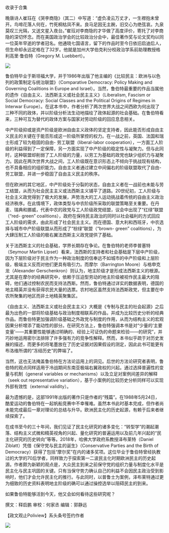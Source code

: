 

收录于合集

晚唐诗人崔珏在《哭李商隐》（其二）中写道：“虚负凌云万丈才，一生襟抱未曾开。鸟啼花落人何在，竹死桐枯凤不来。良马足因无主踠，旧交心为绝弦哀。九泉莫叹三光隔，又送文星入夜台。”崔珏对李商隐的才华做了高度评价，寄托了对李商隐的深切怀念。而在美国政治学会的比较政治分会中，最佳著作奖与论文奖均以同一位英年早逝的学者冠名。他通晓七国语言，留下的作品时至今日依旧启迪后人，但生命却永远定格在了32岁。他就是加州大学伯克利分校政治学系前助理教授格利高里·鲁伯特（Gregory
M. Luebbert）。

  

![](/images/342/2.jpeg)

  

  
  
  

  

鲁伯特毕业于斯坦福大学，并于1986年出版了他主编的《比较民主：欧洲与以色列的政策制定与统治联盟》（Comparative Democracy:
Policy Making and Governing Coalitions in Europe and
Israel）。当然，鲁伯特最重要的作品当属他的遗作《自由主义、法西斯主义或社会民主主义》（Liberalism, Fascism or Social
Democracy: Social Classes and the Political Origins of Regimes in Interwar
Europe）。在这本书中，作者分析了两次世界大战之间西欧为何出现了三种不同的政体，并以阶级分析法生动地描绘了政体起源的社会基础。在鲁伯特看来，三种可互为替代的政体方案与国家对劳动阶级的回应息息相关。

  

中产阶级抑或是资产阶级是欧洲自由主义政体的坚定支持者，因此能否形成自由主义民主的关键在于能否形成这一阶级所掌控的权力。在一战之前，英国、法国和瑞士形成了较为稳固的自由-
劳工联盟（liberal-labor
cooperation），一方面工人阶级的利益得到了一定保障，另一方面实现了中产阶级的稳定性与凝聚力。但与此同时，这种联盟却削弱了工人阶级的力量，以劳工为基础的政党也缺少组织力与凝聚力。因此在两次世界大战之间，工人阶级既在意识形态上不倾向于挑战现有结构，也不具备相应的组织能力。自由主义者通过建立中间偏右的阶级联盟取代了自由-
劳工联盟，并进一步稳固了自由主义民主的秩序。

  

但在欧洲的其它地区，中产阶级处于分裂的状态，自由主义者在一战前也未能与劳工结盟，从而为社会民主主义或法西斯主义铺平了道路。20世纪初，工人阶级与社会主义政党得到了极大的发展，声势浩大的工人运动挑战着传统的自由主义政治经济秩序。在此情境下，政体类型与中农阶级所采取的联盟策略至关重要。在丹麦、瑞典和挪威，代表中农的政党与工人阶级政党结盟，议会中出现了“红绿”联盟（“red-
green”
coalitions），政府在保持民主政治的同时以社会福利的方式回应工人阶级的需求，由此形成了社会民主主义。而在德国、意大利和西班牙，中农选择与城市中产阶级联盟从而形成了“棕绿”联盟（“brown-
green” coalitions），为大肆压制工人阶级的极右翼法西斯主义政党提供了基础。

  

关于法西斯主义的社会基础，学界长期存在争论。在鲁伯特的老师李普塞特（Seymour Martin
Lipset）看来，法西斯的支持者和社会基础是下层中产阶级，因为下层阶级对于民主作为一种政治制度的信奉远不如城市的中产阶级和上层阶级，极端主义反而对他们更具有吸引力。而摩尔（Barrington
Moore）与格申克龙（Alexander
Gerschenkron）则认为，地主阶级才是形成法西斯主义的根源。尤其是在摩尔的经典研究中，依赖于压迫型劳动的地主阶级被视作民主最大的阻碍，他们通过控制农民而支持法西斯。然而，鲁伯特通过详实的数据表明，德国的地主精英并没有获得农民大量的选票。农村地区虽然支持法西斯政党，但主要在中农所聚集的地区而非土地精英聚集区。

  

《自由主义、法西斯主义或社会民主主义》大概是《专制与民主的社会起源》之后最为出色的一部将阶级基础与政治制度相联系的作品，并成为比较历史分析的经典作品。而鲁伯特更加强调阶级基础之外政党与制度的作用，从而为结构主义的宏观因果分析增添了能动性的部分。在研究方法上，鲁伯特强调本书是对“少量的‘主要变量’——其重要性能够通过明确的、经验上可证伪的命题来检验——的研究”，并巧妙地运用密尔法排除了许多强有力的竞争性解释。然而，本书似乎疏于对历史发展的描述，而更多的将笔墨放在了历史证据对因果假设的测定，因此此书可能更有布洛维所谓的“冻结历史”的弊端了。

  

当然，这也无法掩盖鲁伯特在方法论运用上的洞见。后世的方法论研究者表明，鲁伯特的观点同样适用于冷战期间东南亚极端右翼政权的兴起。通过选择普遍性的变量与机制（general
variables or mechanisms）以及立足对案例间差异的解释（seek out representative
variation），基于小案例的比较历史分析同样可以实现外部有效性（external validity）。

  

最为遗憾的是，这部1991年出版的著作只是作者的“残篇”。在1988年5月24日，酷爱运动的鲁伯特在一起帆船竞赛中不幸罹难。虽然本书此时基本完成，但作者尚未能完成最后一章对理论的总结与升华。欧洲民主化的历史起源，有赖于后来者继续探索了。

  

在成书至今的三十年间，我们见证了民主化研究的诸多变化：“转型学”的潮起潮落、结构主义式微和精英视角的兴起、量化研究的普遍运用以及前几年兴起的“民主化研究的历史转向”等等。2018年，哈佛大学政府系教授泽布莱特（Daniel
Ziblatt）凭借《保守党与民主的诞生》（Conservative Parties and the Birth of
Democracy）获得了包括“摩尔奖”在内的诸多奖项。这位毕业于鲁伯特曾经执教过的大学的70后学者，同样致力于探索第一二波民主化时期欧洲民主的历史起源。作者颇为新颖的观点是，大众民主到来之前保守党的组织力量与制度化水平是民主化与民主巩固的关键。只有当保守势力确认自己的利益不会因民主政治受到影响时，他们才会允许民主化的推行。与此同时，以普鲁士为案例，泽布莱特通过更为细致的历史资料表明地主阶级的确可以通过操控选举以阻碍民主的到来。

  

如果鲁伯特能够活到今天，他又会如何看待这些研究呢？

  

撰文：释启鹏 审校：何家丞 编辑：郭静远

【政文观止Poliview】系头条号签约作者

  

![](/images/342/3.jpeg)

  

